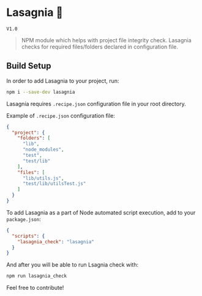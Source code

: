 # Lasagnia 🥧
`V1.0`

> NPM module which helps with project file integrity check. Lasagnia checks for required files/folders declared in configuration file.

## Build Setup

In order to add Lasagnia to your project, run:
``` bash
npm i --save-dev lasagnia
```

Lasagnia requires `.recipe.json` configuration file in your root directory.

Example of `.recipe.json` configuration file:

```json
{
  "project": {
    "folders": [
      "lib",
      "node_modules",
      "test",
      "test/lib"
    ],
    "files": [
      "lib/utils.js",
      "test/lib/utilsTest.js"
    ]
  }
}
```

To add Lasagnia as a part of Node automated script execution, add to your `package.json`:
```json
{
  "scripts": {
    "lasagnia_check": "lasagnia"
  }
}
```

And after you will be able to run Lsagnia check with:
``` bash
npm run lasagnia_check
```

Feel free to contribute!

